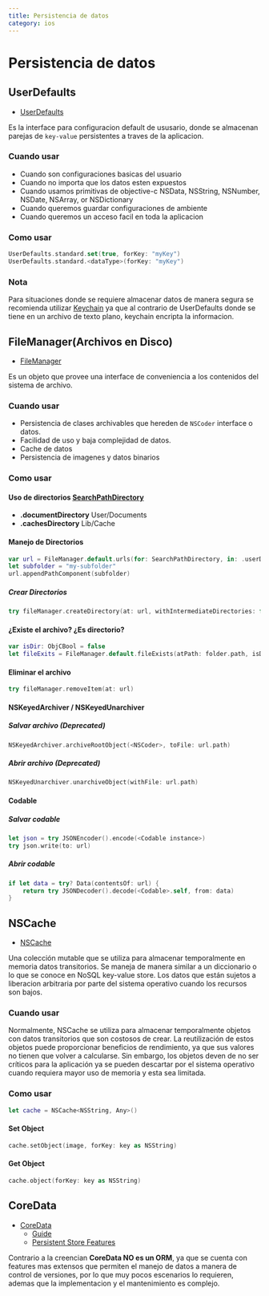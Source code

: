 ```yaml
---
title: Persistencia de datos
category: ios
---
```



# Persistencia de datos

## UserDefaults
- [UserDefaults](https://developer.apple.com/documentation/foundation/userdefaults)

Es la interface para configuracion default de ususario, donde se almacenan parejas de `key-value` persistentes a traves de la aplicacion.

### Cuando usar

- Cuando son configuraciones basicas del usuario
- Cuando no importa que los datos esten expuestos
- Cuando usamos primitivas de objective-c NSData, NSString, NSNumber, NSDate, NSArray, or NSDictionary
- Cuando queremos guardar configuraciones de ambiente
- Cuando queremos un acceso facil en toda la aplicacion

### Como usar

```swift
UserDefaults.standard.set(true, forKey: "myKey")
UserDefaults.standard.<dataType>(forKey: "myKey")
```


### Nota
Para situaciones donde se requiere almacenar datos de manera segura se recomienda utilizar [Keychain](https://developer.apple.com/documentation/security/keychain_services) ya que al contrario de UserDefaults donde se tiene en un archivo de texto plano, keychain encripta la informacion.


## FileManager(Archivos en Disco)
- [FileManager](https://developer.apple.com/documentation/foundation/filemanager)

Es un objeto que provee una interface de conveniencia a los contenidos del sistema de archivo.

### Cuando usar

- Persistencia de clases archivables que hereden de `NSCoder` interface o datos.
- Facilidad de uso y baja complejidad de datos.
- Cache de datos
- Persistencia de imagenes y datos binarios

### Como usar

#### Uso de directorios [SearchPathDirectory](https://developer.apple.com/documentation/foundation/filemanager.searchpathdirectory)

- **.documentDirectory** User/Documents
- **.cachesDirectory** Lib/Cache

#### Manejo de Directorios

```swift
var url = FileManager.default.urls(for: SearchPathDirectory, in: .userDomainMask).first!
let subfolder = "my-subfolder"
url.appendPathComponent(subfolder)
```

##### Crear Directorios

```swift
try fileManager.createDirectory(at: url, withIntermediateDirectories: false, attributes: nil)
```

#### ¿Existe el archivo? ¿Es directorio?

```swift
var isDir: ObjCBool = false
let fileExits = FileManager.default.fileExists(atPath: folder.path, isDirectory: &isDir)
```

#### Eliminar el archivo

```swift
try fileManager.removeItem(at: url)
```

#### NSKeyedArchiver / NSKeyedUnarchiver

##### Salvar archivo *(Deprecated)*

```swift
NSKeyedArchiver.archiveRootObject(<NSCoder>, toFile: url.path)
```

##### Abrir archivo *(Deprecated)*

```swift
NSKeyedUnarchiver.unarchiveObject(withFile: url.path)
```

#### Codable

##### Salvar codable

```swift
let json = try JSONEncoder().encode(<Codable instance>)
try json.write(to: url)
```

##### Abrir codable

```swift
if let data = try? Data(contentsOf: url) {
    return try JSONDecoder().decode(<Codable>.self, from: data)
}
```

## NSCache
- [NSCache](https://developer.apple.com/documentation/foundation/nscache)

Una colección mutable que se utiliza para almacenar temporalmente en memoria datos transitorios. Se maneja de manera similar a un diccionario o lo que se conoce en NoSQL key-value store. Los datos que están sujetos a liberacion arbitraria por parte del sistema operativo cuando los recursos son bajos.

### Cuando usar
Normalmente, NSCache se utiliza para almacenar temporalmente objetos con datos transitorios que son costosos de crear. La reutilización de estos objetos puede proporcionar beneficios de rendimiento, ya que sus valores no tienen que volver a calcularse. Sin embargo, los objetos deven de no ser críticos para la aplicación ya se pueden descartar por el sistema operativo cuando requiera mayor uso de memoria y esta sea limitada.

### Como usar

```swift
let cache = NSCache<NSString, Any>()
```

#### Set Object

```swift
cache.setObject(image, forKey: key as NSString)
```

#### Get Object
```swift
cache.object(forKey: key as NSString)
```

## CoreData
- [CoreData](https://developer.apple.com/documentation/coredata)
  - [Guide](https://developer.apple.com/library/content/documentation/Cocoa/Conceptual/CoreData/index.html#//apple_ref/doc/uid/TP40001075-CH2-SW1)
  - [Persistent Store Features](https://developer.apple.com/library/content/documentation/Cocoa/Conceptual/CoreData/PersistentStoreFeatures.html)

Contrario a la creencian **CoreData NO es un ORM**, ya que se cuenta con features mas extensos que permiten el manejo de datos a manera de control de versiones, por lo que muy pocos escenarios lo requieren, ademas que la implementacion y el mantenimiento es complejo.
